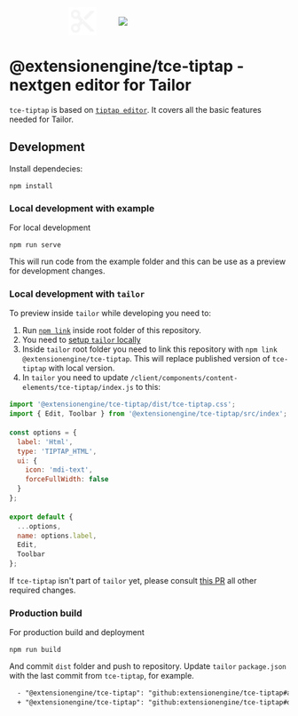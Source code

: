 

<div align="center" style="display: flex; align-items: center; justify-content: center;">
  <img width="50" style="margin-right: 20px;" src="https://raw.githubusercontent.com/ExtensionEngine/tailor/d6e8ce002b49092421ca5437fa17700dd368c82d/client/assets/img/default-logo-full.svg">
  <img width="200"style="margin-left: 20px;"  src="https://www.tiptap.dev/assets/img/logo.5bc64ab8.svg">
</div>

# @extensionengine/tce-tiptap - nextgen editor for Tailor

`tce-tiptap` is based on [`tiptap editor`](https://www.tiptap.dev/). It covers all the basic features needed for Tailor. 

## Development 
Install dependecies:
```
npm install
```

### Local development with example
For local development 
```
npm run serve
```
This will run code from the example folder and this can be use as a preview for development changes. 

### Local development with `tailor`

To preview inside `tailor` while developing you need to: 
1. Run [`npm link`](https://docs.npmjs.com/cli/v7/commands/npm-link) inside root folder of this repository. 
2. You need to [setup `tailor` locally ](https://github.com/ExtensionEngine/tailor#setup)
3. Inside `tailor` root folder you need to link this repository with `npm link @extensionengine/tce-tiptap`. This will replace published version of `tce-tiptap` with local version. 
4. In `tailor` you need to update `/client/components/content-elements/tce-tiptap/index.js` to this: 
```js
import '@extensionengine/tce-tiptap/dist/tce-tiptap.css';
import { Edit, Toolbar } from '@extensionengine/tce-tiptap/src/index';

const options = {
  label: 'Html',
  type: 'TIPTAP_HTML',
  ui: {
    icon: 'mdi-text',
    forceFullWidth: false
  }
};

export default {
  ...options,
  name: options.label,
  Edit,
  Toolbar
};
```
If `tce-tiptap` isn't part of `tailor` yet, please consult [this PR](https://github.com/ExtensionEngine/tailor/pull/835/files) all other required changes. 

### Production build
For production build and deployment
```
npm run build
```
And commit `dist` folder and push to repository. Update `tailor` `package.json` with the last commit from `tce-tiptap`, for example. 
```diff
  - "@extensionengine/tce-tiptap": "github:extensionengine/tce-tiptap#af04747",
  + "@extensionengine/tce-tiptap": "github:extensionengine/tce-tiptap#d978684",
```
